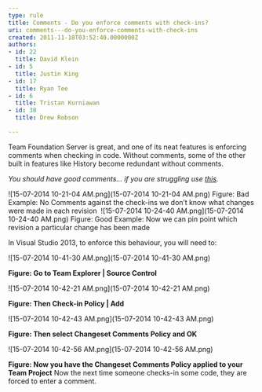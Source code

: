 ```yaml
---
type: rule
title: Comments - Do you enforce comments with check-ins?
uri: comments---do-you-enforce-comments-with-check-ins
created: 2011-11-18T03:52:40.0000000Z
authors:
- id: 22
  title: David Klein
- id: 5
  title: Justin King
- id: 17
  title: Ryan Tee
- id: 6
  title: Tristan Kurniawan
- id: 38
  title: Drew Robson

---
```


 ​Team Foundation Server is great, and one of its neat features is enforcing comments when checking in code. Without comments, some of the other built in features like History become ​redundant without comments.  



*You should have good comments… if you are struggling use [this​​](http://programmingexcuses.com/).*




![15-07-2014 10-21-04 AM.png](15-07-2014 10-21-04 AM.png) Figure: Bad Example: No Comments against the check-ins we don’t know what changes were made in each revision ​
![15-07-2014 10-24-40 AM.png](15-07-2014 10-24-40 AM.png)
 Figure: Good Example: Now we can pin point which revision a particular change has been made 


In Visual Studio 2013, to enforce this behaviour, you will need to:



![15-07-2014 10-41-30 AM.png](15-07-2014 10-41-30 AM.png)

**Figure: Go to Team Explorer | Source Control**

![15-07-2014 10-42-21 AM.png](15-07-2014 10-42-21 AM.png)

**Figure: Then Check-in Policy | Add**

![15-07-2014 10-42-43 AM.png](15-07-2014 10-42-43 AM.png)

**Figure: Then select Changeset Comments Policy and OK**

![15-07-2014 10-42-56 AM.png](15-07-2014 10-42-56 AM.png)

**Figure: Now you have the Changeset Comments Policy applied to your Team Project**
​Now the next time someone checks-in some code, they are forced to enter a comment. 

